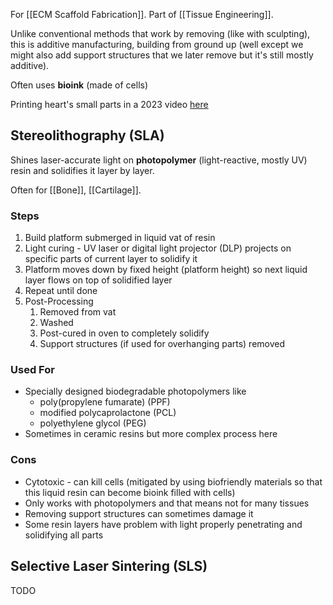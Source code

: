 For [[ECM Scaffold Fabrication]].
Part of [[Tissue Engineering]].

Unlike conventional methods that work by removing (like with sculpting), this is additive manufacturing, building from ground up (well except we might also add support structures that we later remove but it's still mostly additive).

Often uses **bioink** (made of cells)

Printing heart's small parts in a 2023 video [here](https://www.youtube.com/watch?v=mMeOjwH4NVU)

## Stereolithography (SLA)
Shines laser-accurate light on **photopolymer** (light-reactive, mostly UV) resin and solidifies it layer by layer.

Often for [[Bone]], [[Cartilage]].

### Steps
1. Build platform submerged in liquid vat of resin
2. Light curing - UV laser or digital light projector (DLP) projects on specific parts of current layer to solidify it
3. Platform moves down by fixed height (platform height) so next liquid layer flows on top of solidified layer
4. Repeat until done
5. Post-Processing
	1. Removed from vat
	2. Washed
	3. Post-cured in oven to completely solidify
	4. Support structures (if used for overhanging parts) removed

### Used For
- Specially designed biodegradable photopolymers like
	- poly(propylene fumarate) (PPF)
	- modified polycaprolactone (PCL)
	- polyethylene glycol (PEG)
- Sometimes in ceramic resins but more complex process here

### Cons
- Cytotoxic - can kill cells (mitigated by using biofriendly materials so that this liquid resin can become bioink filled with cells)
- Only works with photopolymers and that means not for many tissues
- Removing support structures can sometimes damage it
- Some resin layers have problem with light properly penetrating and solidifying all parts

## Selective Laser Sintering (SLS)
TODO